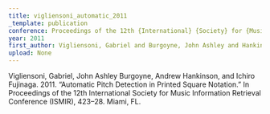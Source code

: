 ```yaml
---
title: vigliensoni_automatic_2011
_template: publication
conference: Proceedings of the 12th {International} {Society} for {Music} {Information} {Retrieval} {Conference} ({ISMIR})
year: 2011
first_author: Vigliensoni, Gabriel and Burgoyne, John Ashley and Hankinson, Andrew and Fujinaga, Ichiro
upload: None
---
```

Vigliensoni, Gabriel, John Ashley Burgoyne, Andrew Hankinson, and Ichiro Fujinaga. 2011. “Automatic Pitch Detection in Printed Square Notation.” In Proceedings of the 12th International Society for Music Information Retrieval Conference (ISMIR), 423–28. Miami, FL.